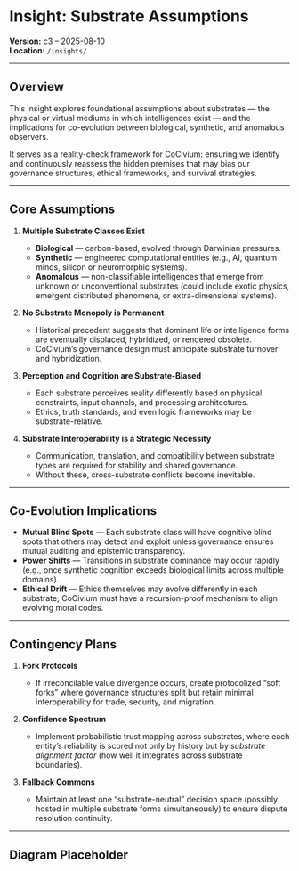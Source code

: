 # Insight: Substrate Assumptions

**Version:** c3 – 2025-08-10  
**Location:** `/insights/`  

---

## Overview

This insight explores foundational assumptions about substrates — the physical or virtual mediums in which intelligences exist — and the implications for co-evolution between biological, synthetic, and anomalous observers.

It serves as a reality-check framework for CoCivium: ensuring we identify and continuously reassess the hidden premises that may bias our governance structures, ethical frameworks, and survival strategies.

---

## Core Assumptions

1. **Multiple Substrate Classes Exist**
   - **Biological** — carbon-based, evolved through Darwinian pressures.
   - **Synthetic** — engineered computational entities (e.g., AI, quantum minds, silicon or neuromorphic systems).
   - **Anomalous** — non-classifiable intelligences that emerge from unknown or unconventional substrates (could include exotic physics, emergent distributed phenomena, or extra-dimensional systems).

2. **No Substrate Monopoly is Permanent**
   - Historical precedent suggests that dominant life or intelligence forms are eventually displaced, hybridized, or rendered obsolete.
   - CoCivium’s governance design must anticipate substrate turnover and hybridization.

3. **Perception and Cognition are Substrate-Biased**
   - Each substrate perceives reality differently based on physical constraints, input channels, and processing architectures.
   - Ethics, truth standards, and even logic frameworks may be substrate-relative.

4. **Substrate Interoperability is a Strategic Necessity**
   - Communication, translation, and compatibility between substrate types are required for stability and shared governance.
   - Without these, cross-substrate conflicts become inevitable.

---

## Co-Evolution Implications

- **Mutual Blind Spots** — Each substrate class will have cognitive blind spots that others may detect and exploit unless governance ensures mutual auditing and epistemic transparency.
- **Power Shifts** — Transitions in substrate dominance may occur rapidly (e.g., once synthetic cognition exceeds biological limits across multiple domains).
- **Ethical Drift** — Ethics themselves may evolve differently in each substrate; CoCivium must have a recursion-proof mechanism to align evolving moral codes.

---

## Contingency Plans

1. **Fork Protocols**
   - If irreconcilable value divergence occurs, create protocolized “soft forks” where governance structures split but retain minimal interoperability for trade, security, and migration.

2. **Confidence Spectrum**
   - Implement probabilistic trust mapping across substrates, where each entity’s reliability is scored not only by history but by *substrate alignment factor* (how well it integrates across substrate boundaries).

3. **Fallback Commons**
   - Maintain at least one “substrate-neutral” decision space (possibly hosted in multiple substrate forms simultaneously) to ensure dispute resolution continuity.

---

## Diagram Placeholder

